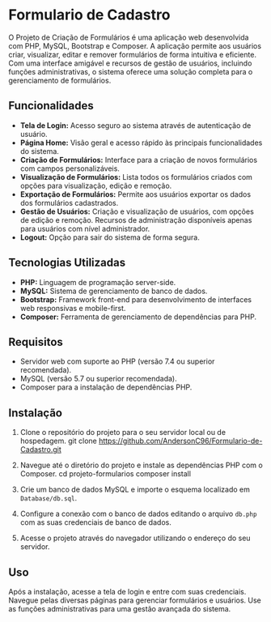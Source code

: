 # Formulario de Cadastro

O Projeto de Criação de Formulários é uma aplicação web desenvolvida com PHP, MySQL, Bootstrap e Composer. A aplicação permite aos usuários criar, visualizar, editar e remover formulários de forma intuitiva e eficiente. Com uma interface amigável e recursos de gestão de usuários, incluindo funções administrativas, o sistema oferece uma solução completa para o gerenciamento de formulários.

## Funcionalidades

- **Tela de Login:** Acesso seguro ao sistema através de autenticação de usuário.
- **Página Home:** Visão geral e acesso rápido às principais funcionalidades do sistema.
- **Criação de Formulários:** Interface para a criação de novos formulários com campos personalizáveis.
- **Visualização de Formulários:** Lista todos os formulários criados com opções para visualização, edição e remoção.
- **Exportação de Formulários:** Permite aos usuários exportar os dados dos formulários cadastrados.
- **Gestão de Usuários:** Criação e visualização de usuários, com opções de edição e remoção. Recursos de administração disponíveis apenas para usuários com nível administrador.
- **Logout:** Opção para sair do sistema de forma segura.

## Tecnologias Utilizadas

- **PHP:** Linguagem de programação server-side.
- **MySQL:** Sistema de gerenciamento de banco de dados.
- **Bootstrap:** Framework front-end para desenvolvimento de interfaces web responsivas e mobile-first.
- **Composer:** Ferramenta de gerenciamento de dependências para PHP.

## Requisitos

- Servidor web com suporte ao PHP (versão 7.4 ou superior recomendada).
- MySQL (versão 5.7 ou superior recomendada).
- Composer para a instalação de dependências PHP.

## Instalação

1. Clone o repositório do projeto para o seu servidor local ou de hospedagem.
    git clone https://github.com/AndersonC96/Formulario-de-Cadastro.git

2. Navegue até o diretório do projeto e instale as dependências PHP com o Composer.
    cd projeto-formularios
    composer install

3. Crie um banco de dados MySQL e importe o esquema localizado em `Database/db.sql`.

4. Configure a conexão com o banco de dados editando o arquivo `db.php` com as suas credenciais de banco de dados.

5. Acesse o projeto através do navegador utilizando o endereço do seu servidor.

## Uso

Após a instalação, acesse a tela de login e entre com suas credenciais. Navegue pelas diversas páginas para gerenciar formulários e usuários. Use as funções administrativas para uma gestão avançada do sistema.